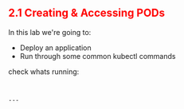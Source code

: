 ## <font color='red'> 2.1 Creating & Accessing PODs </font>

In this lab we're going to:
* Deploy an application
* Run through some common kubectl commands

check whats running:
```


---
